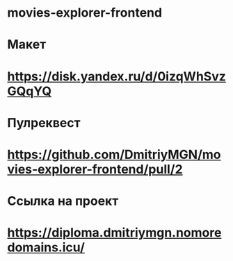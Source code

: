 # movies-explorer-frontend


# Макет
# https://disk.yandex.ru/d/0izqWhSvzGQqYQ

# Пулреквест
# https://github.com/DmitriyMGN/movies-explorer-frontend/pull/2

# Ссылка на проект
# https://diploma.dmitriymgn.nomoredomains.icu/
